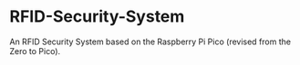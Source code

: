 # RFID-Security-System
An RFID Security System based on the Raspberry Pi Pico (revised from the Zero to Pico).
